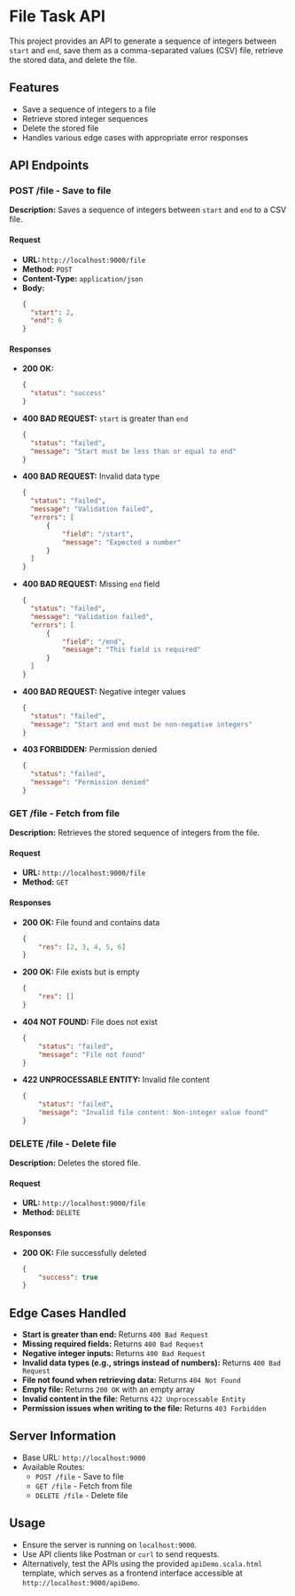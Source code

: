 # File Task API

This project provides an API to generate a sequence of integers between `start` and `end`, save them as a comma-separated values (CSV) file, retrieve the stored data, and delete the file.

## Features
- Save a sequence of integers to a file
- Retrieve stored integer sequences
- Delete the stored file
- Handles various edge cases with appropriate error responses

## API Endpoints

### **POST /file** - Save to file
**Description:** Saves a sequence of integers between `start` and `end` to a CSV file.

#### **Request**
- **URL:** `http://localhost:9000/file`
- **Method:** `POST`
- **Content-Type:** `application/json`
- **Body:**
  ```json
  {
    "start": 2,
    "end": 6
  }
  ```
#### **Responses**
- **200 OK:**
  ```json
  {
    "status": "success"
  }
  ```
- **400 BAD REQUEST:** `start` is greater than `end`
  ```json
  {
    "status": "failed",
    "message": "Start must be less than or equal to end"
  }
  ```
- **400 BAD REQUEST:** Invalid data type
  ```json
  {
    "status": "failed",
    "message": "Validation failed",
    "errors": [
        {
            "field": "/start",
            "message": "Expected a number"
        }
    ]
  }
  ```
- **400 BAD REQUEST:** Missing `end` field
  ```json
  {
    "status": "failed",
    "message": "Validation failed",
    "errors": [
        {
            "field": "/end",
            "message": "This field is required"
        }
    ]
  }
  ```
- **400 BAD REQUEST:** Negative integer values
  ```json
  {
    "status": "failed",
    "message": "Start and end must be non-negative integers"
  }
  ```
- **403 FORBIDDEN:** Permission denied
  ```json
  {
    "status": "failed",
    "message": "Permission denied"
  }
  ```

### **GET /file** - Fetch from file
**Description:** Retrieves the stored sequence of integers from the file.

#### **Request**
- **URL:** `http://localhost:9000/file`
- **Method:** `GET`

#### **Responses**
- **200 OK:** File found and contains data
  ```json
  {
      "res": [2, 3, 4, 5, 6]
  }
  ```
- **200 OK:** File exists but is empty
  ```json
  {
      "res": []
  }
  ```
- **404 NOT FOUND:** File does not exist
  ```json
  {
      "status": "failed",
      "message": "File not found"
  }
  ```
- **422 UNPROCESSABLE ENTITY:** Invalid file content
  ```json
  {
      "status": "failed",
      "message": "Invalid file content: Non-integer value found"
  }
  ```

### **DELETE /file** - Delete file
**Description:** Deletes the stored file.

#### **Request**
- **URL:** `http://localhost:9000/file`
- **Method:** `DELETE`

#### **Responses**
- **200 OK:** File successfully deleted
  ```json
  {
      "success": true
  }
  ```

## **Edge Cases Handled**
- **Start is greater than end:** Returns `400 Bad Request`
- **Missing required fields:** Returns `400 Bad Request`
- **Negative integer inputs:** Returns `400 Bad Request`
- **Invalid data types (e.g., strings instead of numbers):** Returns `400 Bad Request`
- **File not found when retrieving data:** Returns `404 Not Found`
- **Empty file:** Returns `200 OK` with an empty array
- **Invalid content in the file:** Returns `422 Unprocessable Entity`
- **Permission issues when writing to the file:** Returns `403 Forbidden`

## **Server Information**
- Base URL: `http://localhost:9000`
- Available Routes:
  - `POST /file` - Save to file
  - `GET /file` - Fetch from file
  - `DELETE /file` - Delete file

## **Usage**
- Ensure the server is running on `localhost:9000`.
- Use API clients like Postman or `curl` to send requests.
- Alternatively, test the APIs using the provided `apiDemo.scala.html` template, which serves as a frontend interface accessible at `http://localhost:9000/apiDemo`.
